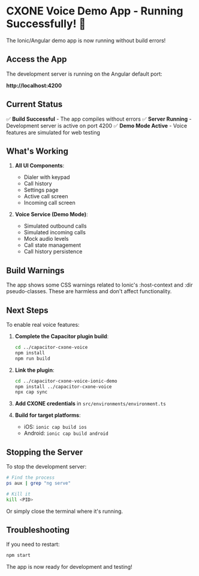 # CXONE Voice Demo App - Running Successfully! 🎉

The Ionic/Angular demo app is now running without build errors!

## Access the App

The development server is running on the Angular default port:

**http://localhost:4200**

## Current Status

✅ **Build Successful** - The app compiles without errors
✅ **Server Running** - Development server is active on port 4200
✅ **Demo Mode Active** - Voice features are simulated for web testing

## What's Working

1. **All UI Components**:
   - Dialer with keypad
   - Call history 
   - Settings page
   - Active call screen
   - Incoming call screen

2. **Voice Service (Demo Mode)**:
   - Simulated outbound calls
   - Simulated incoming calls
   - Mock audio levels
   - Call state management
   - Call history persistence

## Build Warnings

The app shows some CSS warnings related to Ionic's :host-context and :dir pseudo-classes. These are harmless and don't affect functionality.

## Next Steps

To enable real voice features:

1. **Complete the Capacitor plugin build**:
   ```bash
   cd ../capacitor-cxone-voice
   npm install
   npm run build
   ```

2. **Link the plugin**:
   ```bash
   cd ../capacitor-cxone-voice-ionic-demo
   npm install ../capacitor-cxone-voice
   npx cap sync
   ```

3. **Add CXONE credentials** in `src/environments/environment.ts`

4. **Build for target platforms**:
   - iOS: `ionic cap build ios`
   - Android: `ionic cap build android`

## Stopping the Server

To stop the development server:
```bash
# Find the process
ps aux | grep "ng serve"

# Kill it
kill <PID>
```

Or simply close the terminal where it's running.

## Troubleshooting

If you need to restart:
```bash
npm start
```

The app is now ready for development and testing!